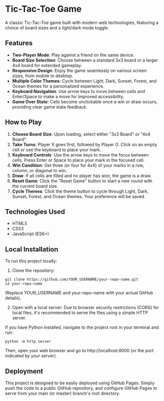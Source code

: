 # Tic-Tac-Toe Game

A classic Tic-Tac-Toe game built with modern web technologies, featuring a choice of board sizes and a light/dark mode toggle.


## Features

- **Two-Player Mode**: Play against a friend on the same device.
- **Board Size Selection**: Choose between a standard 3x3 board or a larger 4x4 board for extended gameplay.
- **Responsive Design**: Enjoy the game seamlessly on various screen sizes, from mobile to desktop.
- **Multiple Color Themes**: Cycle between Light, Dark, Sunset, Forest, and Ocean themes for a personalized experience.
- **Keyboard Navigation**: Use arrow keys to move between cells and Enter/Space to make a move for improved accessibility.
- **Game Over State**: Cells become unclickable once a win or draw occurs, providing clear game state feedback.


## How to Play

1. **Choose Board Size**: Upon loading, select either "3x3 Board" or "4x4 Board".
2. **Take Turns**: Player X goes first, followed by Player O. Click on an empty cell or use the keyboard to place your mark.
3. **Keyboard Controls**: Use the arrow keys to move the focus between cells. Press Enter or Space to place your mark in the focused cell.
4. **Win Condition**: Get three (or four for 4x4) of your marks in a row, column, or diagonal to win.
5. **Draw**: If all cells are filled and no player has won, the game is a draw.
6. **Reset Game**: Click the "Reset Game" button to start a new round with the current board size.
7. **Cycle Themes**: Click the theme button to cycle through Light, Dark, Sunset, Forest, and Ocean themes. Your preference will be saved.

## Technologies Used

- HTML5
- CSS3
- JavaScript (ES6+)

## Local Installation

To run this project locally:

1. Clone the repository:
```
git clone https://github.com/YOUR_USERNAME/your-repo-name.git
cd your-repo-name
```
(Replace YOUR_USERNAME and your-repo-name with your actual GitHub details).

2. Open with a local server: Due to browser security restrictions (CORS) for local files, it's recommended to serve the files using a simple HTTP server.

If you have Python installed, navigate to the project root in your terminal and run:
```
python -m http.server
```

Then, open your web browser and go to http://localhost:8000 (or the port indicated by your server).

## Deployment

This project is designed to be easily deployed using GitHub Pages. Simply push the code to a public GitHub repository, and configure GitHub Pages to serve from your main (or master) branch's root directory.
